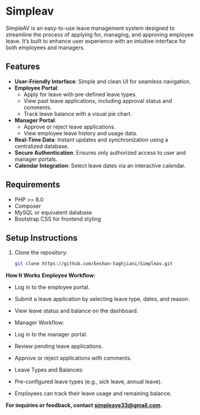 # Simpleav

SimpleAV is an easy-to-use leave management system designed to streamline the process of applying for, managing, and approving employee leave. It’s built to enhance user experience with an intuitive interface for both employees and managers.

## Features

- **User-Friendly Interface**: Simple and clean UI for seamless navigation.
- **Employee Portal**:
  - Apply for leave with pre-defined leave types.
  - View past leave applications, including approval status and comments.
  - Track leave balance with a visual pie chart.
- **Manager Portal**:
  - Approve or reject leave applications.
  - View employee leave history and usage data.
- **Real-Time Data**: Instant updates and synchronization using a centralized database.
- **Secure Authentication**: Ensures only authorized access to user and manager portals.
- **Calendar Integration**: Select leave dates via an interactive calendar.

## Requirements

- PHP >= 8.0
- Composer
- MySQL or equivalent database
- Bootstrap CSS for frontend styling

## Setup Instructions

1. Clone the repository:
   ```bash
   git clone https://github.com/Eeshan-Vaghjiani/Simpleav.git
**How It Works**
**Employee Workflow:**

- Log in to the employee portal.
- Submit a leave application by selecting leave type, dates, and reason.
- View leave status and balance on the dashboard.
- Manager Workflow:

- Log in to the manager portal.
- Review pending leave applications.
- Approve or reject applications with comments.
- Leave Types and Balances:

- Pre-configured leave types (e.g., sick leave, annual leave).
- Employees can track their leave usage and remaining balance.

**For inquiries or feedback, contact simpleave33@gmail.com.**
